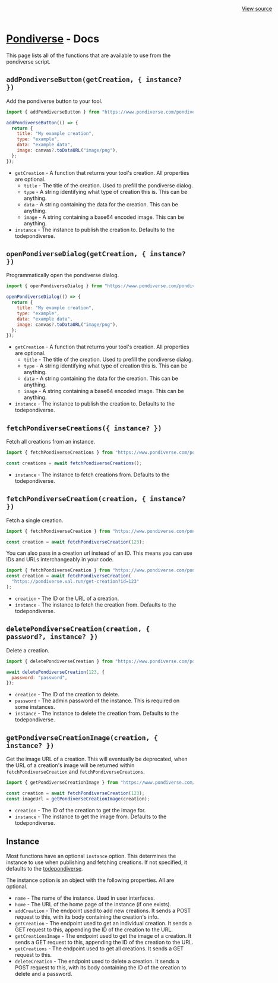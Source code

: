 <meta name="viewport" content="width=device-width, initial-scale=1.0" />
<title>Pondiverse - Docs</title>
<link rel="stylesheet" href="/style.css" />
<header
  id="view-source"
  style="position: absolute; top: 0; right: 0; padding: 16px">
  <a href="https://github.com/TodePond/Pondiverse" target="_blank"
    >View source</a
  >
</header>

<h1><a href="/" class="breadcrumb">Pondiverse</a> - Docs</h1>

This page lists all of the functions that are available to use from the pondiverse script.

## `addPondiverseButton(getCreation, { instance? })`

Add the pondiverse button to your tool.

```js
import { addPondiverseButton } from "https://www.pondiverse.com/pondiverse.js";

addPondiverseButton(() => {
  return {
    title: "My example creation",
    type: "example",
    data: "example data",
    image: canvas?.toDataURL("image/png"),
  };
});
```

- `getCreation` - A function that returns your tool's creation. All properties are optional.
  - `title` - The title of the creation. Used to prefill the pondiverse dialog.
  - `type` - A string identifying what type of creation this is. This can be anything.
  - `data` - A string containing the data for the creation. This can be anything.
  - `image` - A string containing a base64 encoded image. This can be anything.
- `instance` - The instance to publish the creation to. Defaults to the todepondiverse.

## `openPondiverseDialog(getCreation, { instance? })`

Programmatically open the pondiverse dialog.

```js
import { openPondiverseDialog } from "https://www.pondiverse.com/pondiverse.js";

openPondiverseDialog(() => {
  return {
    title: "My example creation",
    type: "example",
    data: "example data",
    image: canvas?.toDataURL("image/png"),
  };
});
```

- `getCreation` - A function that returns your tool's creation. All properties are optional.
  - `title` - The title of the creation. Used to prefill the pondiverse dialog.
  - `type` - A string identifying what type of creation this is. This can be anything.
  - `data` - A string containing the data for the creation. This can be anything.
  - `image` - A string containing a base64 encoded image. This can be anything.
- `instance` - The instance to publish the creation to. Defaults to the todepondiverse.

## `fetchPondiverseCreations({ instance? })`

Fetch all creations from an instance.

```js
import { fetchPondiverseCreations } from "https://www.pondiverse.com/pondiverse.js";

const creations = await fetchPondiverseCreations();
```

- `instance` - The instance to fetch creations from. Defaults to the todepondiverse.

## `fetchPondiverseCreation(creation, { instance? })`

Fetch a single creation.

```js
import { fetchPondiverseCreation } from "https://www.pondiverse.com/pondiverse.js";

const creation = await fetchPondiverseCreation(123);
```

You can also pass in a creation url instead of an ID. This means you can use IDs and URLs interchangeably in your code.

```js
import { fetchPondiverseCreation } from "https://www.pondiverse.com/pondiverse.js";
const creation = await fetchPondiverseCreation(
  "https://pondiverse.val.run/get-creation?id=123"
);
```

- `creation` - The ID or the URL of a creation.
- `instance` - The instance to fetch the creation from. Defaults to the todepondiverse.

## `deletePondiverseCreation(creation, { password?, instance? })`

Delete a creation.

```js
import { deletePondiverseCreation } from "https://www.pondiverse.com/pondiverse.js";

await deletePondiverseCreation(123, {
  password: "password",
});
```

- `creation` - The ID of the creation to delete.
- `password` - The admin password of the instance. This is required on some instances.
- `instance` - The instance to delete the creation from. Defaults to the todepondiverse.

## `getPondiverseCreationImage(creation, { instance? })`

Get the image URL of a creation. This will eventually be deprecated, when the URL of a creation's image will be returned within `fetchPondiverseCreation` and `fetchPondiverseCreations`.

```js
import { getPondiverseCreationImage } from "https://www.pondiverse.com/pondiverse.js";

const creation = await fetchPondiverseCreation(123);
const imageUrl = getPondiverseCreationImage(creation);
```

- `creation` - The ID of the creation to get the image for.
- `instance` - The instance to get the image from. Defaults to the todepondiverse.

## Instance

Most functions have an optional `instance` option. This determines the instance to use when publishing and fetching creations. If not specified, it defaults to the [todepondiverse](https://todepond.com/todepondiverse).

The instance option is an object with the following properties. All are optional.

- `name` - The name of the instance. Used in user interfaces.
- `home` - The URL of the home page of the instance (if one exists).
- `addCreation` - The endpoint used to add new creations. It sends a POST request to this, with its body containing the creation's info.
- `getCreation` - The endpoint used to get an individual creation. It sends a GET request to this, appending the ID of the creation to the URL.
- `getCreationsImage` - The endpoint used to get the image of a creation. It sends a GET request to this, appending the ID of the creation to the URL.
- `getCreations` - The endpoint used to get all creations. It sends a GET request to this.
- `deleteCreation` - The endpoint used to delete a creation. It sends a POST request to this, with its body containing the ID of the creation to delete and a password.
